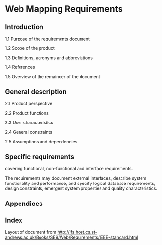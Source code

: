 # Web Mapping Requirements

##   Introduction

  1.1   Purpose of the requirements document

  1.2   Scope of the product

  1.3   Definitions, acronyms and abbreviations

  1.4   References

  1.5   Overview of the remainder of the document

##    General description

  2.1   Product perspective

  2.2   Product functions

  2.3   User characteristics

  2.4   General constraints

  2.5   Assumptions and dependencies

## Specific requirements

covering functional, non-functional and interface requirements.


The requirements may document external interfaces, describe system functionality and performance, and specify logical database requirements, design constraints, emergent system properties and quality characteristics.

## Appendices

## Index



Layout of document from
http://ifs.host.cs.st-andrews.ac.uk/Books/SE9/Web/Requirements/IEEE-standard.html
